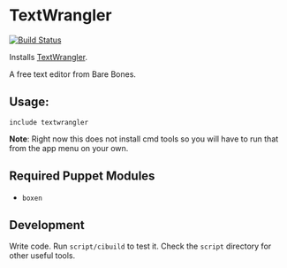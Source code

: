 # TextWrangler
[![Build
Status](https://travis-ci.org/tcooper/puppet-textwrangler.png?branch=master)](https://travis-ci.org/tcooper/puppet-textwrangler)

Installs [TextWrangler](http://www.barebones.com/products/textwrangler/).

A free text editor from Bare Bones.

## Usage:

``` puppet
include textwrangler
```

**Note**: Right now this does not install cmd tools so you will have to run that from the app menu on your own. 

## Required Puppet Modules

* `boxen`

## Development

Write code. Run `script/cibuild` to test it. Check the `script`
directory for other useful tools.

